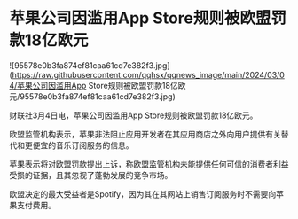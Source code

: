 # 苹果公司因滥用App Store规则被欧盟罚款18亿欧元

![95578e0b3fa874ef81caa61cd7e382f3.jpg](https://raw.githubusercontent.com/qqhsx/qqnews_image/main/2024/03/04/苹果公司因滥用App Store规则被欧盟罚款18亿欧元/95578e0b3fa874ef81caa61cd7e382f3.jpg)

财联社3月4日电，苹果公司因滥用App Store规则被欧盟罚款18亿欧元。

欧盟监管机构表示，苹果非法阻止应用开发者在其应用商店之外向用户提供有关替代和更便宜的音乐订阅服务的信息。

苹果表示将对欧盟罚款提出上诉，称欧盟监管机构未能提供任何可信的消费者利益受损的证据，且其忽视了蓬勃发展的竞争市场。

欧盟决定的最大受益者是Spotify，因为其在其网站上销售订阅服务时不需要向苹果支付费用。

